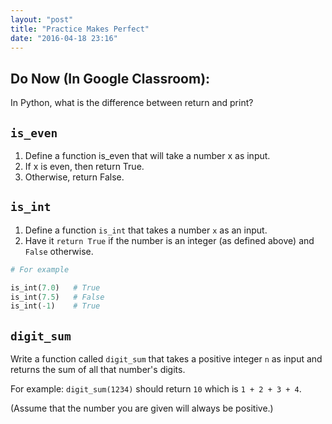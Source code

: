 ```yaml
---
layout: "post"
title: "Practice Makes Perfect"
date: "2016-04-18 23:16"
---
```


## Do Now (In Google Classroom):

In Python, what is the difference between return and print?

## <code>is_even</code>

1. Define a function is_even that will take a number x as input.
2. If x is even, then return True.
3. Otherwise, return False.

## <code>is_int</code>

1. Define a function <code>is_int</code> that takes a number <code>x</code> as an input.
2. Have it <code>return True</code> if the number is an integer (as defined above) and <code>False</code> otherwise.

```python
# For example

is_int(7.0)   # True
is_int(7.5)   # False
is_int(-1)    # True
```

## <code>digit_sum</code>

Write a function called <code>digit_sum</code> that takes a positive integer <code>n</code> as input and returns the sum of all that number's digits.

For example: <code>digit_sum(1234)</code> should return <code>10</code> which is <code>1 + 2 + 3 + 4</code>.

(Assume that the number you are given will always be positive.)
